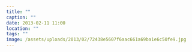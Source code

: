 ```yaml
---
title: ""
caption: ""
date: 2013-02-11 11:00
location: ""
tags: ""
image: /assets/uploads/2013/02/72438e5607f6aac661a69ba1e6c50fe9.jpg
---
```

